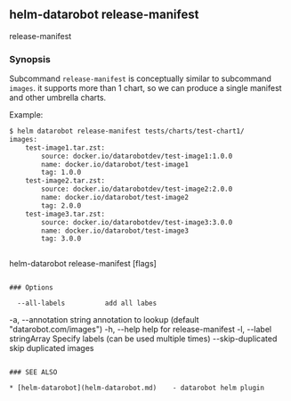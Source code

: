 ## helm-datarobot release-manifest

release-manifest

### Synopsis


Subcommand `release-manifest` is conceptually similar to subcommand `images`.
it supports more than 1 chart, so we can produce a single manifest and other umbrella charts.

Example:
```sh
$ helm datarobot release-manifest tests/charts/test-chart1/
images:
	test-image1.tar.zst:
		source: docker.io/datarobotdev/test-image1:1.0.0
		name: docker.io/datarobot/test-image1
		tag: 1.0.0
	test-image2.tar.zst:
		source: docker.io/datarobotdev/test-image2:2.0.0
		name: docker.io/datarobot/test-image2
		tag: 2.0.0
	test-image3.tar.zst:
		source: docker.io/datarobotdev/test-image3:3.0.0
		name: docker.io/datarobot/test-image3
		tag: 3.0.0
```

```

```
helm-datarobot release-manifest [flags]
```

### Options

```
      --all-labels          add all labes
  -a, --annotation string   annotation to lookup (default "datarobot.com/images")
  -h, --help                help for release-manifest
  -l, --label stringArray   Specify labels (can be used multiple times)
      --skip-duplicated     skip duplicated images
```

### SEE ALSO

* [helm-datarobot](helm-datarobot.md)	 - datarobot helm plugin


